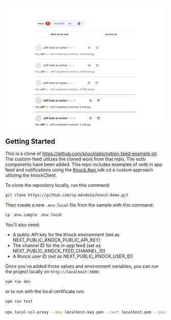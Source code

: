 ![notion-style feed example](./images/activity-feed.png)

## Getting Started

This is a clone of https://github.com/knocklabs/notion-feed-example.git. The custom-feed utilizes the cloned work from that repo. The ootb components have been added.
This repo includes examples of ootb in app feed and notifications using the [Knock.App ](https://knock.app/) sdk cd a custom approach utilizing the knockClient.

To clone the repository locally, run this command:

```bash
git clone https://github.com/rp-mendoza/knock-demo.git
```

Then create a new `.env.local` file from the sample with this command:

```bash
cp .env.sample .env.local
```

You'll also need:

- A public API key for the Knock environment (set as NEXT_PUBLIC_KNOCK_PUBLIC_API_KEY)
- The channel ID for the in-app feed (set as NEXT_PUBLIC_KNOCK_FEED_CHANNEL_ID)
- A Knock user ID (set as NEXT_PUBLIC_KNOCK_USER_ID)

Once you've added those values and environment variables, you can run the project locally on `http://localhost:3000`:

```bash
npm run dev
```

or to run with the local certificate run: 

```bash
npm run test

npx local-ssl-proxy --key localhost-key.pem --cert localhost.pem --source 3000 --target 2999
```

